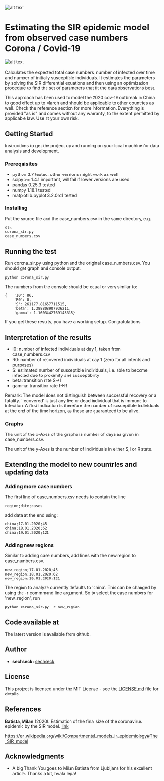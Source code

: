 ![alt text](https://github.com/sechseck/epidemics/blob/master/SIR_Figure_1.png "SIR graphs")

# Estimating the SIR epidemic model from observed case numbers Corona / Covid-19
![alt text](https://github.com/sechseck/epidemics/blob/master/PvsO_Figure_2.png "goodness of fit")
<br/><br/>
Calculates the expected total case numbers, number of infected over time and number of initially susceptible individuals. It estimates the parameters by solving the SIR differential equations and then using an optimization procedure to find the set of parameters that fit the data observations best.

This approach has been used to model the 2020 cov-19 outbreak in China to good effect up to March and should be applicable to other countries as well. Check the reference section for more information. Everything is provided "as is" and comes without any warranty, to the extent permitted by applicable law. Use at your own risk.


## Getting Started
Instructions to get the project up and running on your local machine for data analysis and development.

### Prerequisites
* python 3.7 tested. other versions might work as well
* scipy >= 1.4.1 important, will fail if lower versions are used
* pandas 0.25.3 tested
* numpy 1.18.1 tested
* matplotlib.pyplot  3.2.0rc1 tested


### Installing

Put the source file and the case_numbers.csv in the same directory, e.g.
```
$ls
corona_sir.py
case_numbers.csv
```

## Running the test

Run corona_sir.py using python and the original case_numbers.csv.
You should get graph and console output.

```
python corona_sir.py
```
The numbers from the console should be equal or very similar to:
```
{   'I0': 86,
    'R0': 0,
    'S': 261177.81657711515,
    'beta': 1.388808907936211,
    'gamma': 1.1603442769143335}
```
If you get these results, you have a working setup. Congratulations!

## Interpretation of the results
* I0: number of infected individuals at day 1, taken from case_numbers.csv
* R0: number of recovered individuals at day 1 (zero for all intents and purposes)
* S: estimated number of susceptible individuals, i.e. able to become infected due to proximity and susceptibility
* beta: transition rate S->I
* gamma: transition rate I->R

Remark: The model does not distinguish between successful recovery or a fatality. 'recovered' is just any live or dead individual that is immune to infection. A first indication is therefore the number of susceptible individuals at the end of the time horizon, as these are guaranteed to be alive.

### Graphs
The unit of the x-Axes of the graphs is number of days as given in case_numbers.csv.

The unit of the y-Axes is the number of individuals in either S,I or R state.


## Extending the model to new countries and updating data

### Adding more case numbers

The first line of case_numbers.csv needs to contain the line
```
region;date;cases
```
add data at the end using:
```
china;17.01.2020;45
china;18.01.2020;62
china;19.01.2020;121
```

### Adding new regions
Similar to adding case numbers, add lines with the new region to case_numbers.csv.
```
new_region;17.01.2020;45
new_region;18.01.2020;62
new_region;19.01.2020;121
```
The region to analyze currently defaults to 'china'. This can be changed by using the -r commmand line argument. So to select the case numbers for 'new_region', run
```
python corona_sir.py -r new_region
```

## Code available at

The latest version is available from [github](https://github.com/sechseck/epidemics).

## Author

- **sechseck:** [sechseck](https://github.com/sechseck)

## License

This project is licensed under the MIT License - see the [LICENSE.md](https://github.com/sechseck/epidemics/blob/master/license.md) file for details

## References

**Batista, Milan** (2020). Estimation of the final size of the coronavirus epidemic by the SIR model. [link](https://www.researchgate.net/publication/339311383_Estimation_of_the_final_size_of_the_coronavirus_epidemic_by_the_SIR_model)

https://en.wikipedia.org/wiki/Compartmental_models_in_epidemiology#The_SIR_model

## Acknowledgments

* A big Thank You goes to Milan Batista from Ljubljana for his excellent article. Thanks a lot, hvala lepa!
